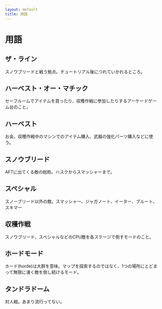 ```yaml
---
layout: default
title: 用語
---
```

# 用語

## ザ・ライン
スノウブリードと戦う拠点。チュートリアル後につれていかれるところ。

## ハーベスト・オー・マチック
セーフルームでアイテムを買ったり、収穫作戦に参加したりするアーケードゲーム台のこと。

## ハーベスト
お金。収穫作戦中のマシンでのアイテム購入、武器の強化パーツ購入などに使う。

## スノウブリード
AFTに出てくる敵の総称。ハスクからスマッシャーまで。

## スペシャル
スノーブリード以外の敵。スマッシャー、ジャガノート、イーター、ブルート、スキマー

## 収穫作戦
スノウブリード、スペシャルなどのCPU敵を各ステージで倒すモードのこと。

## ホードモード
ホード(horde)は大群を意味。マップを探索するのではなく、1つの場所にとどまって無限に湧く敵を倒し続けるモード。

## タンドラドーム
対人戦。あまり流行ってない。

